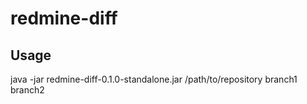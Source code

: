# redmine-diff

## Usage

java -jar redmine-diff-0.1.0-standalone.jar /path/to/repository branch1 branch2

